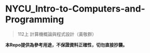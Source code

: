# NYCU_Intro-to-Computers-and-Programming
> 112上 計算機概論與程式設計（黃敬群）

**本Repo提供為參考用途，不保證資料正確性，切勿直接抄襲。**
